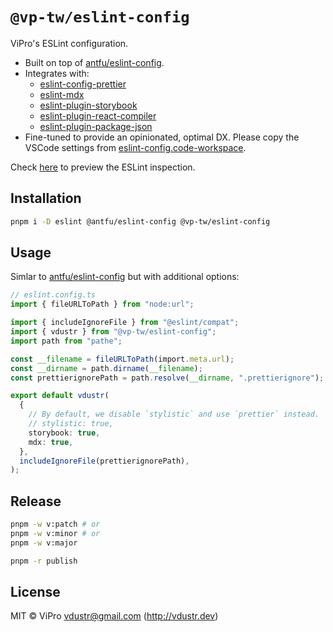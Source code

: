 # `@vp-tw/eslint-config`

ViPro's ESLint configuration.

- Built on top of [antfu/eslint-config](https://github.com/antfu/eslint-config).
- Integrates with:
  - [eslint-config-prettier](https://github.com/prettier/eslint-config-prettier)
  - [eslint-mdx](https://github.com/mdx-js/eslint-mdx)
  - [eslint-plugin-storybook](https://github.com/storybookjs/eslint-plugin-storybook)
  - [eslint-plugin-react-compiler](https://www.npmjs.com/package/eslint-plugin-react-compiler)
  - [eslint-plugin-package-json](https://github.com/JoshuaKGoldberg/eslint-plugin-package-json)
- Fine-tuned to provide an opinionated, optimal DX. Please copy the VSCode settings from [eslint-config.code-workspace](https://github.com/VdustR/eslint-config/blob/main/eslint-config.code-workspace).

Check [here](https://vdustr.dev/eslint-config) to preview the ESLint inspection.

## Installation

```bash
pnpm i -D eslint @antfu/eslint-config @vp-tw/eslint-config
```

## Usage

Simlar to [antfu/eslint-config](https://github.com/antfu/eslint-config) but with additional options:

```ts
// eslint.config.ts
import { fileURLToPath } from "node:url";

import { includeIgnoreFile } from "@eslint/compat";
import { vdustr } from "@vp-tw/eslint-config";
import path from "pathe";

const __filename = fileURLToPath(import.meta.url);
const __dirname = path.dirname(__filename);
const prettierignorePath = path.resolve(__dirname, ".prettierignore");

export default vdustr(
  {
    // By default, we disable `stylistic` and use `prettier` instead.
    // stylistic: true,
    storybook: true,
    mdx: true,
  },
  includeIgnoreFile(prettierignorePath),
);
```

## Release

```bash
pnpm -w v:patch # or
pnpm -w v:minor # or
pnpm -w v:major

pnpm -r publish
```

## License

MIT © ViPro <vdustr@gmail.com> (<http://vdustr.dev>)
